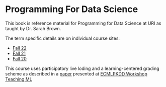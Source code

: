 Programming For Data Science
============================

This book is reference material for Programming for Data Science at URI as taught by Dr. Sarah Brown.

The term specific details are on individual course sites:
- [Fall 22](https://rhodyprog4ds.github.io/BrownFall21/)
- [Fall 21](https://rhodyprog4ds.github.io/BrownFall21/)
- [Fall 20](https://rhodyprog4ds.github.io/BrownFall20/)


This course uses participatory live loding and a learning-centered grading scheme as described in a [paper](../resources/teaching_ml_prog4ds.pdf) presented at [ECMLPKDD Workshop Teaching ML](https://teaching-ml.github.io/2021/)
